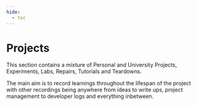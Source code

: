 ```yaml
---
hide:
  - toc
---
```

# Projects

This section contains a mixture of Personal and University Projects, Experiments, Labs, Repairs, Tutorials and Teardowns.

The main aim is to record learnings  throughout the lifespan of the project with other recordings being anywhere from ideas to write ups, project management to developer logs and everything inbetween.
